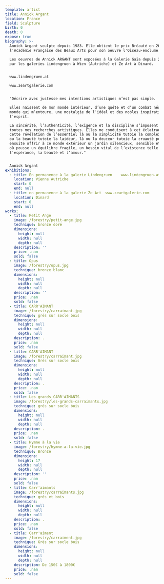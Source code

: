 ```yaml
---
template: artist
title: Annick Argant
location: France
field: Sculpture
birth: 0
death: 0
expose: true
biography: >-
  Annick Argant sculpte depuis 1983. Elle obtient le prix Bréauté en 2007 par
  l'Académie Française des Beaux Arts pour son oeuvre l'Oiseau-enclume.

  Les oeuvres de Annick ARGANT sont exposées à la Galerie Gaïa depuis 2016 et
  par les galeries Lindengruen à Wien (Autriche) et Ze Art à Dinard.


  www.lindengruen.at

  www.zeartgalerie.com


  "Décrire avec justesse mes intentions artistiques n’est pas simple.

  Elles naissent de mon monde intérieur, d’une quête et d’un combat nés d’un
  monde qui m’entoure, une nostalgie de l’idéal et des nobles inspirations de
  l’esprit.

  La sincérité, l’authenticité, l’exigence et la discipline s’imposent dans
  toutes mes recherches artistiques. Elles me conduisent à cet éclairage, à
  cette révélation de l’essentiel là ou la simplicité tutoie la complexité, là
  ou la beauté tutoie la laideur, là ou la douceur tutoie la cruauté pour
  ensuite offrir à ce monde extérieur un jardin silencieux, sensible et subtil
  où pousse un équilibre fragile, un besoin vital de l’existence telle que
  l’espérance, la beauté et l’amour."


  Annick Argant
exhibitions:
  - title: En permanence à la galerie Lindengruen    www.lindengruen.at
    location: Vienne Autriche
    start: 0
    end: null
  - title: en permanence à la galerie Ze Art  www.zeartgalerie.com
    location: Dinard
    start: 0
    end: null
works:
  - title: Petit Ange
    image: /forestry/petit-ange.jpg
    technique: bronze doré
    dimensions:
      height: null
      width: null
      depth: null
    description: ''
    price: .nan
    sold: false
  - title: Opus
    image: /forestry/opus.jpg
    technique: bronze blanc
    dimensions:
      height: null
      width: null
      depth: null
    description: ''
    price: .nan
    sold: false
  - title: CARR'AIMANT
    image: /forestry/carraimant.jpg
    technique: grés sur socle bois
    dimensions:
      height: null
      width: null
      depth: null
    description: .
    price: .nan
    sold: false
  - title: CARR'AIMANT
    image: /forestry/carraimant.jpg
    technique: Grés sur socle bois
    dimensions:
      height: null
      width: null
      depth: null
    description: .
    price: .nan
    sold: false
  - title: Les grands CARR'AIMANTS
    image: /forestry/les-grands-carraimants.jpg
    technique: grés sur socle bois
    dimensions:
      height: null
      width: null
      depth: null
    description: .
    price: .nan
    sold: false
  - title: Hymne à la vie
    image: /forestry/hymne-a-la-vie.jpg
    technique: Bronze
    dimensions:
      height: 17
      width: null
      depth: null
    description: ''
    price: .nan
    sold: false
  - title: Carr'aimants
    image: /forestry/carraimants.jpg
    technique: grés et bois
    dimensions:
      height: null
      width: null
      depth: null
    description: .
    price: .nan
    sold: false
  - title: Carr'aiment
    image: /forestry/carraiment.jpg
    technique: Grès sur socle bois
    dimensions:
      height: null
      width: null
      depth: null
    description: De 150€ à 1800€
    price: .nan
    sold: false
---
```


